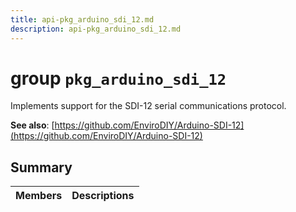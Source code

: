 ```yaml
---
title: api-pkg_arduino_sdi_12.md
description: api-pkg_arduino_sdi_12.md
---
```

# group `pkg_arduino_sdi_12` 

Implements support for the SDI-12 serial communications protocol.

**See also**: [https://github.com/EnviroDIY/Arduino-SDI-12](https://github.com/EnviroDIY/Arduino-SDI-12)

## Summary

 Members                        | Descriptions                                
--------------------------------|---------------------------------------------


